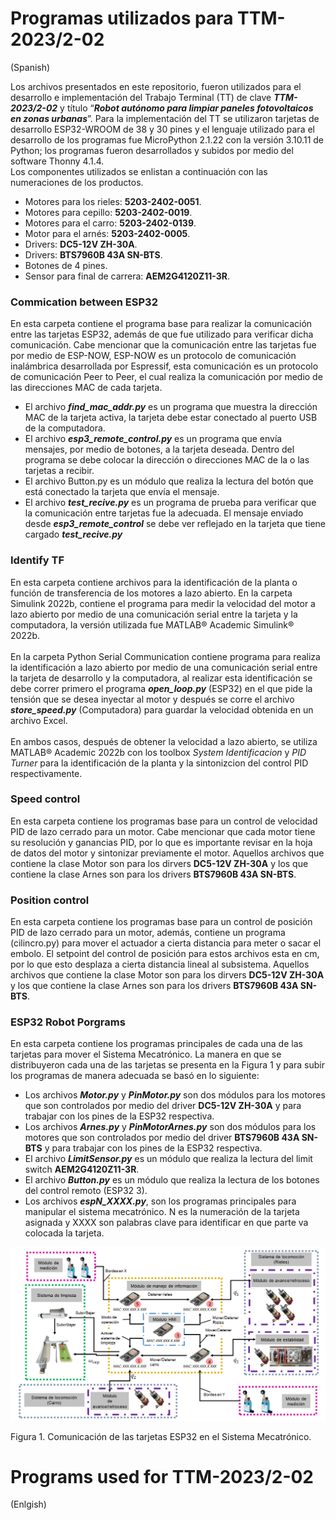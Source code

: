 # Programas utilizados para TTM-2023/2-02
(Spanish)<br>
<p>
Los archivos presentados en este repositorio, fueron utilizados para el desarrollo e implementación del Trabajo Terminal (TT) de clave <strong><em>TTM-2023/2-02</em></strong> y título “<strong><em>Robot autónomo para limpiar paneles fotovoltaicos en zonas urbanas</em></strong>”. Para la implementación del TT se utilizaron tarjetas de desarrollo ESP32-WROOM de 38 y 30 pines y el lenguaje utilizado para el desarrollo de los programas fue MicroPython 2.1.22 con la versión 3.10.11 de Python; los programas fueron desarrollados y subidos por medio del software Thonny 4.1.4. <br>
Los componentes utilizados se enlistan a continuación con las numeraciones de los productos.
  <ul>
    <li>Motores para los rieles: <strong>5203-2402-0051</strong>.</li>
    <li>Motores para cepillo: <strong>5203-2402-0019</strong>.</li>
    <li>Motores para el carro: <strong>5203-2402-0139</strong>.</li>
    <li>Motor para el arnés: <strong>5203-2402-0005</strong>.</li>
    <li>Drivers: <strong>DC5-12V ZH-30A</strong>.</li>
    <li>Drivers: <strong>BTS7960B 43A SN-BTS</strong>.</li>
    <li>Botones de 4 pines.</li>
    <li>Sensor para final de carrera: <strong>AEM2G4120Z11-3R</strong>.</li>
  </ul>
</p>

<h3>Commication between ESP32</h3>
<p>
En esta carpeta contiene el programa base para realizar la comunicación entre las tarjetas ESP32, además de que fue utilizado para verificar dicha comunicación. Cabe mencionar que la comunicación entre las tarjetas fue por medio de ESP-NOW, ESP-NOW es un protocolo de comunicación inalámbrica desarrollada por Espressif, esta comunicación es un protocolo de comunicación Peer to Peer, el cual realiza la comunicación por medio de las direcciones MAC de cada tarjeta.
  <ul>
    <li>El archivo <strong><em>find_mac_addr.py</em></strong> es un programa que muestra la dirección MAC de la tarjeta activa, la tarjeta debe estar conectado al puerto USB de la computadora. </li>
    <li>El archivo <strong><em>esp3_remote_control.py</em></strong> es un programa que envía mensajes, por medio de botones, a la tarjeta deseada. Dentro del programa se debe colocar la dirección o direcciones MAC de la o las tarjetas a recibir.</li>
    <li>El archivo Button.py es un módulo que realiza la lectura del botón que está conectado la tarjeta que envía el mensaje.</li>
    <li>El archivo <strong><em>test_recive.py</em></strong> es un programa de prueba para verificar que la comunicación entre tarjetas fue la adecuada. El mensaje enviado desde <strong><em>esp3_remote_control</em></strong> se debe ver reflejado en la tarjeta que tiene cargado <strong><em>test_recive.py</em></strong></li>
  </ul>
</p>

<h3>Identify TF</h3>
<p>
En esta carpeta contiene archivos para la identificación de la planta o función de transferencia de los motores a lazo abierto. En la carpeta Simulink 2022b, contiene el programa para medir la velocidad del motor a lazo abierto por medio de una comunicación serial entre la tarjeta y la computadora, la versión utilizada fue MATLAB® Academic Simulink® 2022b.<br><br>
En la carpeta Python Serial Communication contiene programa para realiza la identificación a lazo abierto por medio de una comunicación serial entre la tarjeta de desarrollo y la computadora, al realizar esta identificación se debe correr primero el programa <strong><em>open_loop.py</em></strong> (ESP32) en el que pide la tensión que se desea inyectar al motor y después se corre el archivo <strong><em>store_speed.py</em></strong> (Computadora) para guardar la velocidad obtenida en un archivo Excel. <br><br>
En ambos casos, después de obtener la velocidad a lazo abierto, se utiliza MATLAB® Academic 2022b con los toolbox <em>System Identificacion</em> y <em>PID Turner</em> para la identificación de la planta y la sintonizcion del control PID respectivamente.
</p>



<h3>Speed control</h3>
<p>
En esta carpeta contiene los programas base para un control de velocidad PID de lazo cerrado para un motor. Cabe mencionar que cada motor tiene su resolución y ganancias PID, por lo que es importante revisar en la hoja de datos del motor y sintonizar previamente el motor. Aquellos archivos que contiene la clase Motor son para los dirvers <strong>DC5-12V ZH-30A</strong> y los que contiene la clase Arnes son para los drivers <strong>BTS7960B 43A SN-BTS</strong>.
</p>
<h3>Position control</h3>
<p>
En esta carpeta contiene los programas base para un control de posición PID de lazo cerrado para un motor, además, contiene un programa (cilincro.py) para mover el actuador a cierta distancia para meter o sacar el embolo. El setpoint del control de posición para estos archivos esta en cm, por lo que esto desplaza a cierta distancia lineal al subsistema. Aquellos archivos que contiene la clase Motor son para los dirvers <strong>DC5-12V ZH-30A</strong> y los que contiene la clase Arnes son para los drivers <strong>BTS7960B 43A SN-BTS</strong>.
</p>

<h3>ESP32 Robot Porgrams</h3>
<p>
En esta carpeta contiene los programas principales de cada una de las tarjetas para mover el Sistema Mecatrónico. La manera en que se distribuyeron cada una de las tarjetas se presenta en la Figura 1 y para subir los programas de manera adecuada se basó en lo siguiente: 
  <ul>
    <li>Los archivos <strong><em>Motor.py</em></strong> y <strong><em>PinMotor.py</em></strong> son dos módulos para los motores que son controlados por medio del driver <strong>DC5-12V ZH-30A</strong> y para trabajar con los pines de la ESP32 respectiva.</li>
    <li>Los archivos <strong><em>Arnes.py</em></strong> y <strong><em>PinMotorArnes.py</em></strong> son dos módulos para los motores que son controlados por medio del driver <strong>BTS7960B 43A SN-BTS</strong> y para trabajar con los pines de la ESP32 respectiva.</li>
    <li>El archivo <strong><em>LimitSensor.py</em></strong> es un módulo que realiza la lectura del limit switch <strong>AEM2G4120Z11-3R</strong>.</li>
    <li>El archivo <strong><em>Button.py</em></strong> es un módulo que realiza la lectura de los botones del control remoto (ESP32 3).</li>
    <li>Los archivos <strong><em>espN_XXXX.py</em></strong>, son los programas principales para manipular el sistema mecatrónico. N es la numeración de la tarjeta asignada y XXXX son palabras clave para identificar en que parte va colocada la tarjeta.</li>
  </ul>
</p>
<img src="Sistema de informacion.png" alt="Figura 1. Comunicación de las tarjetas ESP32 en el Sistema Mecatrónico.">
<p>Figura 1. Comunicación de las tarjetas ESP32 en el Sistema Mecatrónico.</p>

# Programs used for TTM-2023/2-02
(Enlgish)<br>
